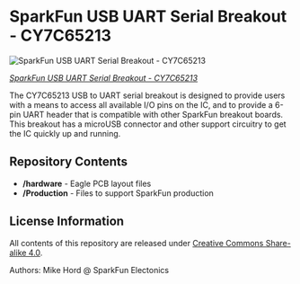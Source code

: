 SparkFun USB UART Serial Breakout - CY7C65213
==================


![SparkFun USB UART Serial Breakout - CY7C65213](https://cdn.sparkfun.com//assets/parts/1/1/4/2/7/13830-01.jpg)  

[*SparkFun USB UART Serial Breakout - CY7C65213*](https://www.sparkfun.com/products/13830)

The CY7C65213 USB to UART serial breakout is designed to provide users with a means to access all available I/O pins on the IC, and to provide a 6-pin UART header that is compatible with other SparkFun breakout boards. This breakout has a microUSB connector and other support circuitry to get the IC quickly up and running.


Repository Contents
-------------------

* **/hardware** - Eagle PCB layout files
* **/Production** - Files to support SparkFun production

License Information
-------------------

All contents of this repository are released under [Creative Commons Share-alike 4.0](http://creativecommons.org/licenses/by-sa/4.0/).

Authors: Mike Hord @ SparkFun Electonics
